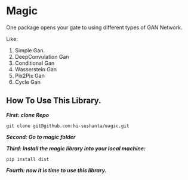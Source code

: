 # Magic
One package opens your gate to using different types of GAN Network.

Like: 
 1. Simple Gan.
 2. DeepConvulation Gan
 3. Conditional Gan
 4. Wasserstein Gan
 5. Pix2Pix Gan
 6. Cycle Gan

## How To Use This Library.
***First: clone Repo*** 
```
git clone git@github.com:hi-sushanta/magic.git
```

***Second: Go to magic folder***

***Third: Install the magic library into your local machine:*** 
```
pip install dist
```

***Fourth: now it is time to use this library.***
